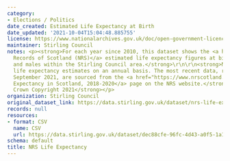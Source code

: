 ```yaml
---
category:
- Elections / Politics
date_created: Estimated Life Expectancy at Birth
date_updated: '2021-10-04T15:04:48.885755'
license: https://www.nationalarchives.gov.uk/doc/open-government-licence/version/3/
maintainer: Stirling Council
notes: <p><strong>For each year since 2010, this dataset shows the <a href="https://www.nrscotland.gov.uk/">National
  Records of Scotland (NRS)</a> estimated life expectancy figures at birth for females
  and males within the Stirling Council area.</strong>\r\n\r\n<strong>NRS publishes
  life expectancy estimates on an annual basis. The most recent data, released in
  September 2021, are sourced from the <a href="https://www.nrscotland.gov.uk/statistics-and-data/statistics/statistics-by-theme/life-expectancy/life-expectancy-in-scotland/2018-2020">Life
  Expectancy in Scotland, 2018-2020</a> page on the NRS website.</strong>\r\n\r\n<strong>\xa9
  Crown Copyright 2021</strong></p>
organization: Stirling Council
original_dataset_link: https://data.stirling.gov.uk/dataset/nrs-life-expectancy
records: null
resources:
- format: CSV
  name: CSV
  url: https://data.stirling.gov.uk/dataset/dec88cfe-96fc-4d43-a0f5-1a1f6e073f91/resource/acd7cac6-e1b3-4c39-92f3-b1ba06778d77/download/20211004-nrs-stirling-life-expectancy-at-birth-2018-2020.csv
schema: default
title: NRS Life Expectancy
---
```

